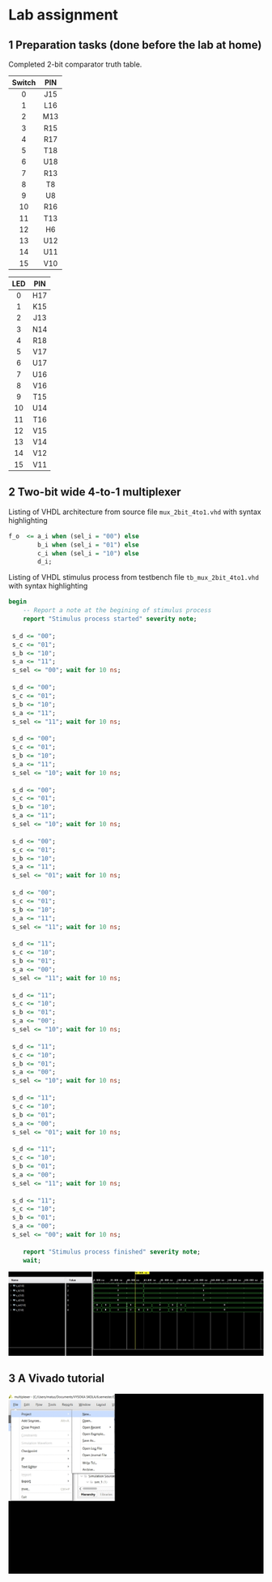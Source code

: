 # Lab assignment



## 1 Preparation tasks (done before the lab at home)

Completed 2-bit comparator truth table.

| **Switch** | **PIN** |
| :--------: | :-----: |
|     0      |   J15   |
|     1      |   L16   |
|     2      |   M13   |
|     3      |   R15   |
|     4      |   R17   |
|     5      |   T18   |
|     6      |   U18   |
|     7      |   R13   |
|     8      |   T8    |
|     9      |   U8    |
|     10     |   R16   |
|     11     |   T13   |
|     12     |   H6    |
|     13     |   U12   |
|     14     |   U11   |
|     15     |   V10   |

| LED  | **PIN** |
| :--: | :-----: |
|  0   |   H17   |
|  1   |   K15   |
|  2   |   J13   |
|  3   |   N14   |
|  4   |   R18   |
|  5   |   V17   |
|  6   |   U17   |
|  7   |   U16   |
|  8   |   V16   |
|  9   |   T15   |
|  10  |   U14   |
|  11  |   T16   |
|  12  |   V15   |
|  13  |   V14   |
|  14  |   V12   |
|  15  |   V11   |

## 2 Two-bit wide 4-to-1 multiplexer

Listing of VHDL architecture from source file `mux_2bit_4to1.vhd` with syntax highlighting

```vhdl
f_o  <= a_i when (sel_i = "00") else
        b_i when (sel_i = "01") else
        c_i when (sel_i = "10") else
        d_i;
```
Listing of VHDL stimulus process from testbench file `tb_mux_2bit_4to1.vhd` with syntax highlighting

```vhdl
begin
    -- Report a note at the begining of stimulus process
    report "Stimulus process started" severity note;
    
 s_d <= "00";
 s_c <= "01"; 
 s_b <= "10"; 
 s_a <= "11";
 s_sel <= "00"; wait for 10 ns;
 
 s_d <= "00"; 
 s_c <= "01"; 
 s_b <= "10"; 
 s_a <= "11";
 s_sel <= "11"; wait for 10 ns;

 s_d <= "00"; 
 s_c <= "01"; 
 s_b <= "10"; 
 s_a <= "11";
 s_sel <= "10"; wait for 10 ns;
 
 s_d <= "00"; 
 s_c <= "01"; 
 s_b <= "10"; 
 s_a <= "11";
 s_sel <= "10"; wait for 10 ns;
 
 s_d <= "00"; 
 s_c <= "01";
 s_b <= "10"; 
 s_a <= "11";
 s_sel <= "01"; wait for 10 ns;
 
 s_d <= "00"; 
 s_c <= "01"; 
 s_b <= "10"; 
 s_a <= "11";
 s_sel <= "11"; wait for 10 ns;
 
 s_d <= "11"; 
 s_c <= "10"; 
 s_b <= "01"; 
 s_a <= "00";
 s_sel <= "11"; wait for 10 ns;
 
 s_d <= "11"; 
 s_c <= "10"; 
 s_b <= "01"; 
 s_a <= "00";
 s_sel <= "10"; wait for 10 ns;

 s_d <= "11"; 
 s_c <= "10"; 
 s_b <= "01"; 
 s_a <= "00";
 s_sel <= "10"; wait for 10 ns;
 
 s_d <= "11"; 
 s_c <= "10"; 
 s_b <= "01"; 
 s_a <= "00";
 s_sel <= "01"; wait for 10 ns;
 
 s_d <= "11"; 
 s_c <= "10"; 
 s_b <= "01"; 
 s_a <= "00";
 s_sel <= "11"; wait for 10 ns;
 
 s_d <= "11"; 
 s_c <= "10"; 
 s_b <= "01"; 
 s_a <= "00";
 s_sel <= "00"; wait for 10 ns;

    report "Stimulus process finished" severity note;
    wait;
```
![](images/1.jpg)


## 3 A Vivado tutorial

![](images/2.gif)